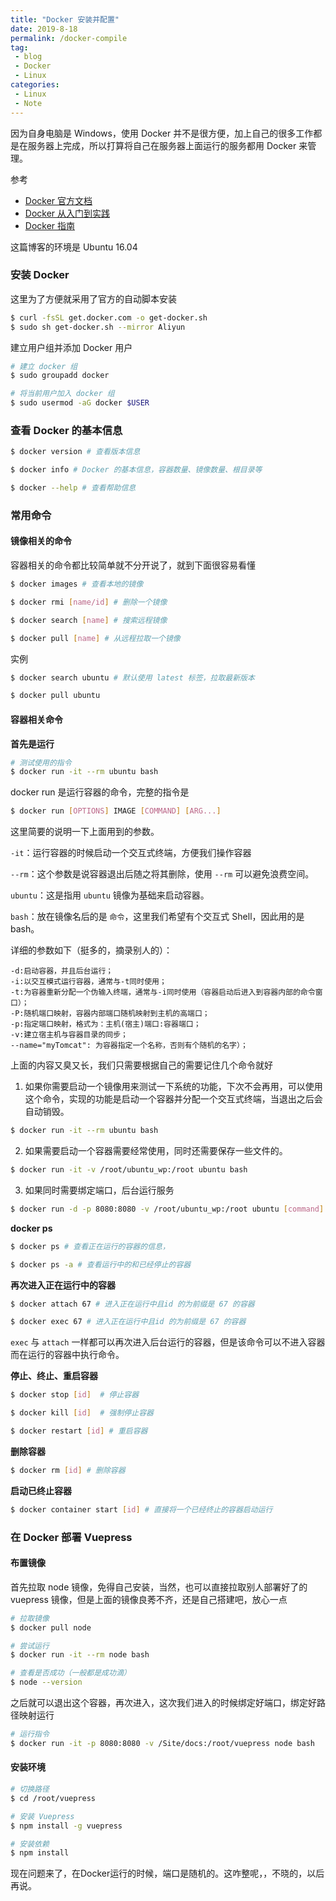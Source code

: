 ```yaml
---
title: "Docker 安装并配置"
date: 2019-8-18
permalink: /docker-compile
tag: 
 - blog
 - Docker
 - Linux
categories:
 - Linux
 - Note
---
```


因为自身电脑是 Windows，使用 Docker 并不是很方便，加上自己的很多工作都是在服务器上完成，所以打算将自己在服务器上面运行的服务都用 Docker 来管理。

参考 

- [Docker 官方文档](https://docs.docker.com)
- [Docker 从入门到实践](https://yeasy.gitbooks.io/docker_practice/introduction/) 
- [Docker 指南](https://www.cnblogs.com/sujing/p/11012115.html#top)

这篇博客的环境是 Ubuntu 16.04

### 安装 Docker

这里为了方便就采用了官方的自动脚本安装

```sh
$ curl -fsSL get.docker.com -o get-docker.sh
$ sudo sh get-docker.sh --mirror Aliyun
```

建立用户组并添加 Docker 用户

```sh
# 建立 docker 组
$ sudo groupadd docker 

# 将当前用户加入 docker 组
$ sudo usermod -aG docker $USER
```

### 查看 Docker 的基本信息

```sh
$ docker version # 查看版本信息

$ docker info # Docker 的基本信息，容器数量、镜像数量、根目录等

$ docker --help # 查看帮助信息
```

### 常用命令

#### 镜像相关的命令

容器相关的命令都比较简单就不分开说了，就到下面很容易看懂

```sh
$ docker images # 查看本地的镜像

$ docker rmi [name/id] # 删除一个镜像

$ docker search [name] # 搜索远程镜像

$ docker pull [name] # 从远程拉取一个镜像
```

实例

```sh
$ docker search ubuntu # 默认使用 latest 标签，拉取最新版本

$ docker pull ubuntu
```

#### 容器相关命令

**首先是运行**

```sh
# 测试使用的指令
$ docker run -it --rm ubuntu bash
```

docker run 是运行容器的命令，完整的指令是  

```sh
$ docker run [OPTIONS] IMAGE [COMMAND] [ARG...]
```

这里简要的说明一下上面用到的参数。

`-it`：运行容器的时候启动一个交互式终端，方便我们操作容器

`--rm`：这个参数是说容器退出后随之将其删除，使用 `--rm` 可以避免浪费空间。

`ubuntu`：这是指用 `ubuntu` 镜像为基础来启动容器。

`bash`：放在镜像名后的是 `命令`，这里我们希望有个交互式 Shell，因此用的是 bash。

详细的参数如下（挺多的，摘录别人的）：

```
-d:启动容器，并且后台运行；
-i:以交互模式运行容器，通常与-t同时使用；
-t:为容器重新分配一个伪输入终端，通常与-i同时使用（容器启动后进入到容器内部的命令窗口）；
-P:随机端口映射，容器内部端口随机映射到主机的高端口；
-p:指定端口映射，格式为：主机(宿主)端口:容器端口；
-v:建立宿主机与容器目录的同步；
--name="myTomcat": 为容器指定一个名称，否则有个随机的名字）；
```

上面的内容又臭又长，我们只需要根据自己的需要记住几个命令就好

1. 如果你需要启动一个镜像用来测试一下系统的功能，下次不会再用，可以使用这个命令，实现的功能是启动一个容器并分配一个交互式终端，当退出之后会自动销毁。

```sh
$ docker run -it --rm ubuntu bash
```

2. 如果需要启动一个容器需要经常使用，同时还需要保存一些文件的。

```sh
$ docker run -it -v /root/ubuntu_wp:/root ubuntu bash
```

3. 如果同时需要绑定端口，后台运行服务

```sh
$ docker run -d -p 8080:8080 -v /root/ubuntu_wp:/root ubuntu [command]
```

**docker ps**

```sh
$ docker ps # 查看正在运行的容器的信息，

$ docker ps -a # 查看运行中的和已经停止的容器
```

**再次进入正在运行中的容器**

```sh
$ docker attach 67 # 进入正在运行中且id 的为前缀是 67 的容器

$ docker exec 67 # 进入正在运行中且id 的为前缀是 67 的容器
```

`exec` 与 `attach` 一样都可以再次进入后台运行的容器，但是该命令可以不进入容器而在运行的容器中执行命令。

**停止、终止、重启容器**

```sh
$ docker stop [id]  # 停止容器

$ docker kill [id]  # 强制停止容器

$ docker restart [id] # 重启容器
```

**删除容器**

```sh
$ docker rm [id] # 删除容器
```

**启动已终止容器**

```sh
$ docker container start [id] # 直接将一个已经终止的容器启动运行
```



### 在 Docker 部署 Vuepress

#### 布置镜像

首先拉取 node 镜像，免得自己安装，当然，也可以直接拉取别人部署好了的 vuepress 镜像，但是上面的镜像良莠不齐，还是自己搭建吧，放心一点

```sh
# 拉取镜像
$ docker pull node 

# 尝试运行
$ docker run -it --rm node bash

# 查看是否成功（一般都是成功滴）
$ node --version
```

之后就可以退出这个容器，再次进入，这次我们进入的时候绑定好端口，绑定好路径映射运行

```sh
# 运行指令
$ docker run -it -p 8080:8080 -v /Site/docs:/root/vuepress node bash
```

#### 安装环境

```sh
# 切换路径
$ cd /root/vuepress

# 安装 Vuepress
$ npm install -g vuepress

# 安装依赖
$ npm install 
```

现在问题来了，在Docker运行的时候，端口是随机的。这咋整呢，，不晓的，以后再说。





